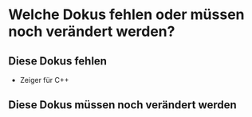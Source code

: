 # Welche Dokus fehlen oder müssen noch verändert werden?

## Diese Dokus fehlen

* Zeiger für C++

## Diese Dokus müssen noch verändert werden

